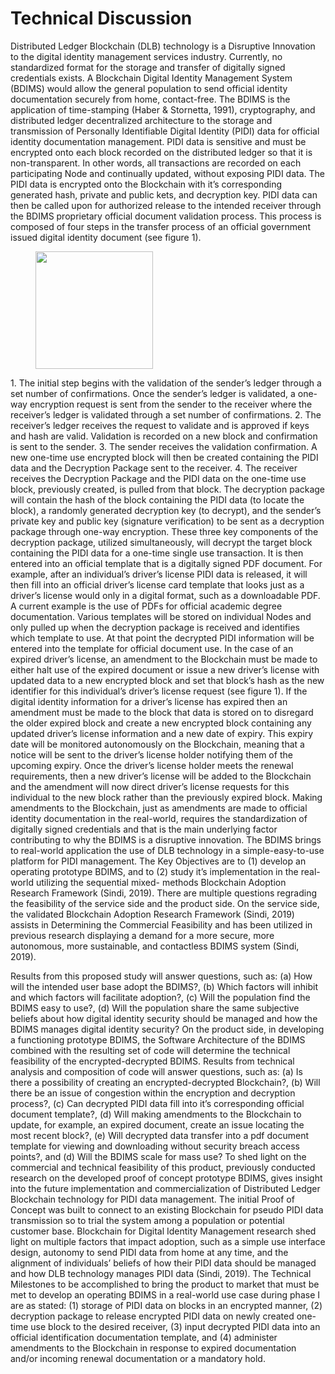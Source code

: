 # Technical Discussion

Distributed Ledger Blockchain (DLB) technology is a Disruptive Innovation to the digital identity management services industry. Currently, no standardized format for the storage and transfer of digitally signed credentials exists. A Blockchain Digital Identity Management System (BDIMS) would allow the general population to send official identity documentation securely from home, contact-free. The BDIMS is the application of time-stamping (Haber & Stornetta, 1991), cryptography, and distributed ledger decentralized architecture to the storage and transmission of Personally Identifiable Digital Identity (PIDI) data for official identity documentation management. PIDI data is sensitive and must be encrypted onto each block recorded on the distributed ledger so that it is non-transparent. In other words, all transactions are recorded on each participating Node and continually updated, without exposing PIDI data. The PIDI data is encrypted onto the Blockchain with it’s corresponding generated hash, private and public kets, and decryption key. PIDI data can then be called upon for authorized release to the intended receiver through the BDIMS proprietary official document validation process. This process is composed of four steps in the transfer process of an official government issued digital identity document (see figure 1).

<figure><img src="../.gitbook/assets/Screenshot 2024-08-24 at 12.32.56 PM.png" alt="" width="188"><figcaption></figcaption></figure>

1\. The initial step begins with the validation of the sender’s ledger through a set number of confirmations. Once the sender’s ledger is validated, a one-way encryption request is sent from the sender to the receiver where the receiver’s ledger is validated through a set number of confirmations. 2. The receiver’s ledger receives the request to validate and is approved if keys and hash are valid. Validation is recorded on a new block and confirmation is sent to the sender. 3. The sender receives the validation confirmation. A new one-time use encrypted block will then be created containing the PIDI data and the Decryption Package sent to the receiver. 4. The receiver receives the Decryption Package and the PIDI data on the one-time use block, previously created, is pulled from that block. The decryption package will contain the hash of the block containing the PIDI data (to locate the block), a randomly generated decryption key (to decrypt), and the sender’s private key and public key (signature verification) to be sent as a decryption package through one-way encryption. These three key components of the decryption package, utilized simultaneously, will decrypt the target block containing the PIDI data for a one-time single use transaction. It is then entered into an official template that is a digitally signed PDF document. For example, after an individual’s driver’s license PIDI data is released, it will then fill into an official driver’s license card template that looks just as a driver’s license would only in a digital format, such as a downloadable PDF. A current example is the use of PDFs for official academic degree documentation. Various templates will be stored on individual Nodes and only pulled up when the decryption package is received and identifies which template to use. At that point the decrypted PIDI information will be entered into the template for official document use. In the case of an expired driver’s license, an amendment to the Blockchain must be made to either halt use of the expired document or issue a new driver’s license with updated data to a new encrypted block and set that block’s hash as the new identifier for this individual’s driver’s license request (see figure 1). If the digital identity information for a driver’s license has expired then an amendment must be made to the block that data is stored on to disregard the older expired block and create a new encrypted block containing any updated driver’s license information and a new date of expiry. This expiry date will be monitored autonomously on the Blockchain, meaning that a notice will be sent to the driver’s license holder notifying them of the upcoming expiry. Once the driver’s license holder meets the renewal requirements, then a new driver’s license will be added to the Blockchain and the amendment will now direct driver’s license requests for this individual to the new block rather than the previously expired block. Making amendments to the Blockchain, just as amendments are made to official identity documentation in the real-world, requires the standardization of digitally signed credentials and that is the main underlying factor contributing to why the BDIMS is a disruptive innovation. The BDIMS brings to real-world application the use of DLB technology in a simple-easy-to-use platform for PIDI management. The Key Objectives are to (1) develop an operating prototype BDIMS, and to (2) study it’s implementation in the real-world utilizing the sequential mixed- methods Blockchain Adoption Research Framework (Sindi, 2019). There are multiple questions regrading the feasibility of the service side and the product side. On the service side, the validated Blockchain Adoption Research Framework (Sindi, 2019) assists in Determining the Commercial Feasibility and has been utilized in previous research displaying a demand for a more secure, more autonomous, more sustainable, and contactless BDIMS system (Sindi, 2019).

Results from this proposed study will answer questions, such as: (a) How will the intended user base adopt the BDIMS?, (b) Which factors will inhibit and which factors will facilitate adoption?, (c) Will the population find the BDIMS easy to use?, (d) Will the population share the same subjective beliefs about how digital identity security should be managed and how the BDIMS manages digital identity security? On the product side, in developing a functioning prototype BDIMS, the Software Architecture of the BDIMS combined with the resulting set of code will determine the technical feasibility of the encrypted-decrypted BDIMS. Results from technical analysis and composition of code will answer questions, such as: (a) Is there a possibility of creating an encrypted-decrypted Blockchain?, (b) Will there be an issue of congestion within the encryption and decryption process?, (c) Can decrypted PIDI data fill into it’s corresponding official document template?, (d) Will making amendments to the Blockchain to update, for example, an expired document, create an issue locating the most recent block?, (e) Will decrypted data transfer into a pdf document template for viewing and downloading without security breach access points?, and (d) Will the BDIMS scale for mass use? To shed light on the commercial and technical feasibility of this product, previously conducted research on the developed proof of concept prototype BDIMS, gives insight into the future implementation and commercialization of Distributed Ledger Blockchain technology for PIDI data management. The initial Proof of Concept was built to connect to an existing Blockchain for pseudo PIDI data transmission so to trial the system among a population or potential customer base. Blockchain for Digital Identity Management research shed light on multiple factors that impact adoption, such as a simple use interface design, autonomy to send PIDI data from home at any time, and the alignment of individuals’ beliefs of how their PIDI data should be managed and how DLB technology manages PIDI data (Sindi, 2019). The Technical Milestones to be accomplished to bring the product to market that must be met to develop an operating BDIMS in a real-world use case during phase I are as stated: (1) storage of PIDI data on blocks in an encrypted manner, (2) decryption package to release encrypted PIDI data on newly created one-time use block to the desired receiver, (3) input decrypted PIDI data into an official identification documentation template, and (4) administer amendments to the Blockchain in response to expired documentation and/or incoming renewal documentation or a mandatory hold.
